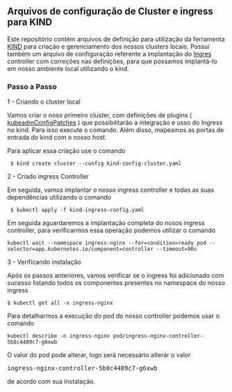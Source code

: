 ## Arquivos de configuração de Cluster e ingress para KIND 

Este repositório contém arquivos de definição para utilização da ferramenta [KIND](https://kind.sigs.k8s.io/) para criação e gerenciamento dos nossos clusters locais. Possui também um arquivo de configuração referente a implantação do [Ingres](https://kind.sigs.k8s.io/docs/user/ingress/#ingress-nginx) controller com correções nas definições, para que possamos implantá-lo em nosso ambiente local utilizando o kind. 

### Passo a Passo

1 - Criando o cluster local

Vamos criar o noso primeiro cluster, com definições de plugins ( [kubeadmConfigPatches](https://kind.sigs.k8s.io/docs/user/configuration/) ) que possibilitarão a integração e usso do Ingress no kind. Para isso execute o comando. Além disso, mapeamos as portas de entrada do kind com o nosso host.

Para aplicar essa criação use o comando

```
 $ kind create cluster --config kind-config-cluster.yaml
```

2 - Criado ingress Controller

Em seguida, vamos implantar o nosso ingress controller e todas as suas dependências utilizando o comando

```
 $ kubectl apply -f kind-ingress-config.yaml
```

Em seguida aguardaremos a implantação completa do nosos ingress controller, para verificarmos essa operação podemos utilizar o comando

```
kubectl wait --namespace ingress-nginx --for=condition=ready pod --selector=app.kubernetes.io/component=controller --timeout=90s
```

3 - Verificando instalação 

Após os passos anteriores, vamos verificar se o ingress foi adicionado com sucesso listando todos os componentes presentes no namespace do nosso ingress

```
$ kubectl get all -n ingress-nginx 
```

Para detalharmos a execução do pod do nosso controller podemos usar o comando 

```
kubectl describe -n ingress-nginx pod/ingress-nginx-controller-5b8c4489c7-g6xwb
```

O valor do pod pode alterar, logo será necessário alterár o valor <pre>ingress-nginx-controller-5b8c4489c7-g6xwb</pre> de acordo com sua instalação. 



